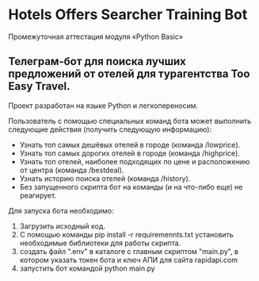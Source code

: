 # Hotels Offers Searcher Training Bot
Промежуточная аттестация модуля «Python Basic»
## Телеграм-бот для поиска лучших предложений от отелей для турагентства Too Easy Travel.
Проект разработан на языке Python и легкопереносим.

Пользователь с помощью специальных команд бота может выполнить следующие действия (получить следующую информацию):
- Узнать топ самых дешёвых отелей в городе (команда /lowprice).
- Узнать топ самых дорогих отелей в городе (команда /highprice).
- Узнать топ отелей, наиболее подходящих по цене и расположению от центра (команда /bestdeal).
- Узнать историю поиска отелей (команда /history).
- Без запущенного скрипта бот на команды (и на что-либо еще) не реагирует.

Для запуска бота необходимо:
1. Загрузить исходный код.
2. С помощью команды pip install -r requiremennts.txt установить необходимые библиотеки для работы скрипта.
2. создать файл ".env" в каталоге с главным скриптом "main.py", в котором указать токен бота и ключ АПИ для сайта rapidapi.com
3. запустить бот командой python main.py